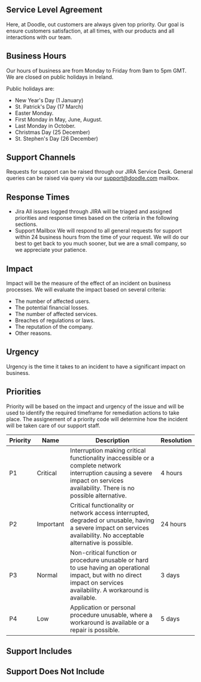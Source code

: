 ## Service Level Agreement
Here, at Doodle, out customers are always given top priority. Our goal is ensure customers satisfaction, at all times, with our products and all interactions with our team.

## Business Hours
Our hours of business are from Monday to Friday from 9am to 5pm GMT. We are closed on public holidays in Ireland. 

Public holidays are:
- New Year's Day (1 January)
- St. Patrick's Day (17 March)
- Easter Monday.
- First Monday in May, June, August.
- Last Monday in October.
- Christmas Day (25 December)
- St. Stephen's Day (26 December)

## Support Channels
Requests for support can be raised through our JIRA Service Desk. 
General queries can be raised via query via our support@doodle.com mailbox.

## Response Times
- Jira
    All issues logged through JIRA will be triaged and assigned priorities and response times based on the criteria in the following sections.
- Support Mailbox
    We will respond to all general requests for support within 24 business hours from the time of your request. We will do our best to get back to you much sooner, but we are a small company, so we appreciate your patience.

## Impact
Impact will be the measure of the effect of an incident on business processes. We will evaluate the impact based on several criteria:
- The number of affected users.
- The potential financial losses.
- The number of affected services.
- Breaches of regulations or laws.
- The reputation of the company.
- Other reasons.

## Urgency
Urgency is the time it takes to an incident to have a significant impact on business.

## Priorities
Priority will be based on the impact and urgency of the issue and will be used to identify the required timeframe for remediation actions to take place. The assignement of a priority code will determine how the incident will be taken care of our support staff.

|Priority|Name|Description|Resolution|
|---|---|---|---|
|P1|Critical|Interruption making critical functionality inaccessible or a complete network interruption causing a severe impact on services availability. There is no possible alternative. | 4 hours
|P2 | Important | Critical functionality or network access interrupted, degraded or unusable, having a severe impact on services availability. No acceptable alternative is possible. | 24 hours|
|P3 | Normal | Non-critical function or procedure unusable or hard to use having an operational impact, but with no direct impact on services availability. A workaround is available. | 3 days|
|P4 | Low | Application or personal procedure unusable, where a workaround is available or a repair is possible. | 5 days|


## Support Includes


## Support Does Not Include